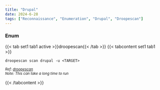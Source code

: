```yaml
---
title: "Drupal"
date: 2024-6-28
tags: ["Reconnaissance", "Enumeration", "Drupal", "Droopescan"]
---
```


### Enum

{{< tab set1 tab1 active >}}droopescan{{< /tab >}}
{{< tabcontent set1 tab1 >}}

```console
droopescan scan drupal -u <TARGET>
```

<small>*Ref: [droopescan](https://github.com/SamJoan/droopescan)*</small>
<br>
<small>*Note: This can take a long time to run*</small>

{{< /tabcontent >}}
